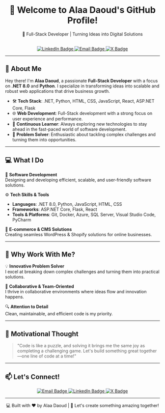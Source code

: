 <div align="center">
  <h1>👋 Welcome to Alaa Daoud's GitHub Profile!</h1>
  <p>
    🚀 Full-Stack Developer | Turning Ideas into Digital Solutions
  </p>
  <br>
  <a href="https://linkedin.com/in/aodaoud">
    <img src="https://img.shields.io/badge/LinkedIn-0077B5?style=flat-square&logo=linkedin&logoColor=white" alt="LinkedIn Badge">
  </a>
  <a href="mailto:alaa.cs.94@gmail.com">
    <img src="https://img.shields.io/badge/Email-D14836?style=flat-square&logo=gmail&logoColor=white" alt="Email Badge">
  </a>
  <a href="https://x.com/alaacs941">
    <img src="https://img.shields.io/badge/X-000000?style=flat-square&logo=x&logoColor=white" alt="X Badge">
  </a>
</div>

---

## 🚀 About Me

Hey there! I'm **Alaa Daoud**, a passionate **Full-Stack Developer** with a focus on **.NET 8.0** and **Python**. I specialize in transforming ideas into scalable and robust web applications that drive business growth.

- 🛠 **Tech Stack**: .NET, Python, HTML, CSS, JavaScript, React, ASP.NET Core, Flask
- 🌐 **Web Development**: Full-Stack development with a strong focus on user experience and performance.
- 🔄 **Continuous Learner**: Always exploring new technologies to stay ahead in the fast-paced world of software development.
- 🎯 **Problem Solver**: Enthusiastic about tackling complex challenges and turning them into opportunities.

---

## 💻 What I Do

🔧 **Software Development**  
Designing and developing efficient, scalable, and user-friendly software solutions.

⚙️ **Tech Skills & Tools**  
- **Languages**: .NET 8.0, Python, JavaScript, HTML, CSS
- **Frameworks**: ASP.NET Core, Flask, React
- **Tools & Platforms**: Git, Docker, Azure, SQL Server, Visual Studio Code, PyCharm

🚀 **E-commerce & CMS Solutions**  
Creating seamless WordPress & Shopify solutions for online businesses.

---

## 🌟 Why Work With Me?

💡 **Innovative Problem Solver**  
I excel at breaking down complex challenges and turning them into practical solutions.

🤝 **Collaborative & Team-Oriented**  
I thrive in collaborative environments where ideas flow and innovation happens.

🔍 **Attention to Detail**  
Clean, maintainable, and efficient code is my priority.

---

## 🌠 Motivational Thought

> "Code is like a puzzle, and solving it brings me the same joy as completing a challenging game. Let's build something great together—one line of code at a time!"

---

## 📫 Let's Connect!
<div align="center">
  <a href="mailto:alaa.cs.94@gmail.com">
    <img src="https://img.shields.io/badge/Email-D14836?style=for-the-badge&logo=gmail&logoColor=white" alt="Email Badge">
  </a>
  <a href="https://linkedin.com/in/aodaoud">
    <img src="https://img.shields.io/badge/LinkedIn-0077B5?style=for-the-badge&logo=linkedin&logoColor=white" alt="LinkedIn Badge">
  </a>
  <a href="https://x.com/alaacs941">
    <img src="https://img.shields.io/badge/X-000000?style=for-the-badge&logo=x&logoColor=white" alt="X Badge">
  </a>
</div>

---

<div align="center">
  <p>💻 Built with ❤️ by Alaa Daoud | 🚀 Let's create something amazing together!</p>
</div>
